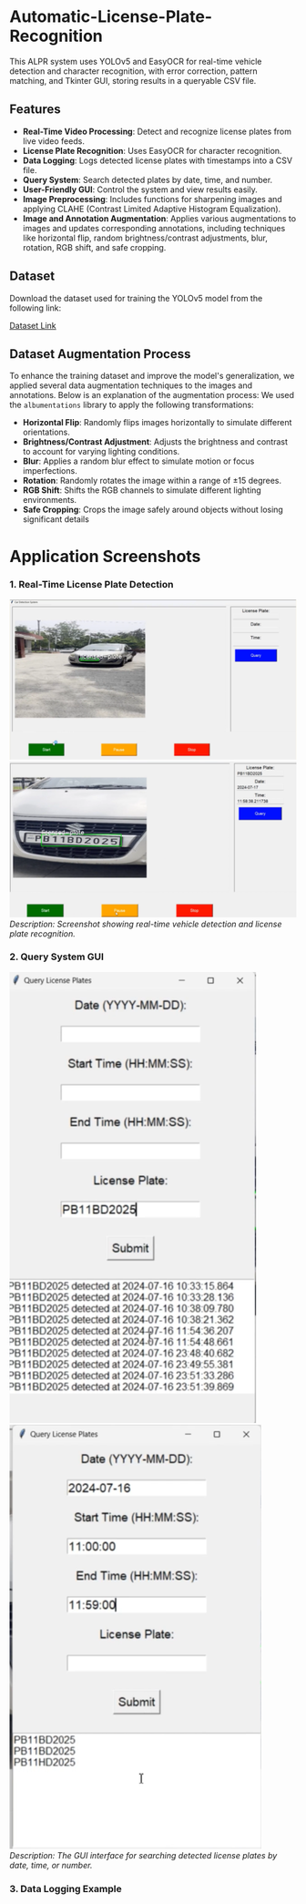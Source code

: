 # Automatic-License-Plate-Recognition
This ALPR system uses YOLOv5 and EasyOCR for real-time vehicle detection and character recognition, with error correction, pattern matching, and Tkinter GUI, storing results in a queryable CSV file.

## Features

- **Real-Time Video Processing**: Detect and recognize license plates from live video feeds.
- **License Plate Recognition**: Uses EasyOCR for character recognition.
- **Data Logging**: Logs detected license plates with timestamps into a CSV file.
- **Query System**: Search detected plates by date, time, and number.
- **User-Friendly GUI**: Control the system and view results easily.
- **Image Preprocessing**: Includes functions for sharpening images and applying CLAHE (Contrast Limited Adaptive Histogram Equalization).
- **Image and Annotation Augmentation**: Applies various augmentations to images and updates corresponding annotations, including techniques like horizontal flip, random brightness/contrast adjustments, blur, rotation, RGB shift, and safe cropping.

## Dataset

Download the dataset used for training the YOLOv5 model from the following link:

[Dataset Link](https://www.kaggle.com/datasets/saisirishan/indian-vehicle-dataset)


## Dataset Augmentation Process

To enhance the training dataset and improve the model's generalization, we applied several data augmentation techniques to the images and annotations. Below is an explanation of the augmentation process:
We used the `albumentations` library to apply the following transformations:
- **Horizontal Flip**: Randomly flips images horizontally to simulate different orientations.
- **Brightness/Contrast Adjustment**: Adjusts the brightness and contrast to account for varying lighting conditions.
- **Blur**: Applies a random blur effect to simulate motion or focus imperfections.
- **Rotation**: Randomly rotates the image within a range of ±15 degrees.
- **RGB Shift**: Shifts the RGB channels to simulate different lighting environments.
- **Safe Cropping**: Crops the image safely around objects without losing significant details

# Application Screenshots

### 1. Real-Time License Plate Detection
![Application GUI](Application%20GUI.png)  
![Real Time Recognition](Real-Time%20Recognition.png)  
*Description: Screenshot showing real-time vehicle detection and license plate recognition.*

### 2. Query System GUI
![Query from License Plate](Query1.png)  
![Query from Date Time](Query2.png)  
*Description: The GUI interface for searching detected license plates by date, time, or number.*

### 3. Data Logging Example
  
